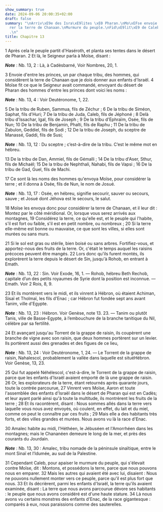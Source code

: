 ```yaml
---
show_summary: true
date: 2024-09-06 20:00:35+02:00
draft: false
summary: "\nArriv\xE9e des Isra\xE9lites \xE0 Pharan.\nMo\xEFse envoie consid\xE9\
  rer la terre de Chanaan.\nMurmure du peuple.\nFid\xE9lit\xE9 de Caleb et de Josu\xE9\
  .\n"
title: Chapitre 13
---
```





1 Après cela le peuple partit d'Haséroth, et planta ses tentes dans le désert de Pharan. 2 Et là, le Seigneur parla à Moïse, disant :

***Note*** :  Nb. 13, 2 : Là, à Cadèsbarné, Voir Nombres, 20, 1.


3 Envoie d'entre les princes, un par chaque tribu, des hommes, qui considèrent la terre de Chanaan que je dois donner aux enfants d'Israël. 4 Moïse fit ce que le Seigneur avait commandé, envoyant du désert de Pharan des hommes d'entre les princes dont voici les noms :

***Note*** :  Nb. 13, 4 : Voir Deutéronome, 1, 22.

5 De la tribu de Ruben, Sammua, fils de Zéchur ; 6 De la tribu de Siméon, Saphat, fils d'Huri; 7 De la tribu de Juda, Caleb, fils de Jéphoné ; 8 Delà tribu d'Issachar, Igal, fils de Joseph ; 9 De la tribu d'Ephraïm, Osée, fils de Nun; 10 De la tribu de Benjamin, Phalti, fils de Raphu ; 11 De la tribu de Zabulon, Geddiel, fils de Sodi ; 12 De la tribu de Joseph, du sceptre de Manassé, Gaddi, fils de Susi;

***Note*** :  Nb. 13, 12 : Du sceptre ; c’est-à-dire de la tribu. C’est le même mot en hébreu.

13 De la tribu de Dan, Ammiel, fils de Gémalli ; 14 De la tribu d'Aser, Sthur, fils de Michaël; 15 De la tribu de Nephthali, Nahabi, fils de Vapsi ; 16 De la tribu de Gad, Guel, fils de Machi.


17 Ce sont là les noms des hommes qu'envoya Moïse, pour considérer la terre ; et il donna à Osée, fils de Nun, le nom de Josué.

***Note*** :  Nb. 13, 17 : Osée, en hébreu, signifie secourir, sauver ou secours, sauve ; et Josué dont Jéhova est le secours, le salut.

18 Moïse les envoya donc pour considérer la terre de Chanaan, et il leur dit : Montez par le côté méridional. Or, lorsque vous serez arrivés aux montagnes, 19 Considérez la terre, ce qu'elle est, et le peuple qui l'habite, s'il est fort ou faible, s'il est en petit nombre, ou nombreux ; 20 Si la terre elle-même est bonne ou mauvaise, ce que sont les villes, si elles sont murées ou sans murs.


21 Si le sol est gras ou stérile, bien boisé ou sans arbres. Fortifiez-vous, et apportez-nous des fruits de la terre. Or, c'était le temps auquel les raisins précoces peuvent être mangés. 22 Lors donc qu'ils furent montés, ils explorèrent la terre depuis le désert de Sin, jusqu'à Rohob, en entrant à Emath.

***Note*** :  Nb. 13, 22 : Sin. Voir Exode, 16, 1. ― Rohob, hébreu Beth Rechob, capitale d’un des petits royaumes de Syrie dont la position est inconnue. ― Emath. Voir 2 Rois, 8, 9.

23 Et ils montèrent vers le midi, et ils vinrent à Hébron, où étaient Achiman, Sisaï et Tholmaï, les fils d'Enac ; car Hébron fut fondée sept ans avant Tanim, ville d'Egypte.

***Note*** :  Nb. 13, 23 : Hébron. Voir Genèse, note 13. 23. ― Tanim ou plutôt Tanis, ville de Basse-Egypte, à l’embouchure de la branche tanitique du Nil, célèbre par sa fertilité.

24 Et avançant jusqu'au Torrent de la grappe de raisin, ils coupèrent une branche de vigne avec son raisin, que deux hommes portèrent sur un levier. Ils portèrent aussi des grenades et des figues de ce lieu,

***Note*** :  Nb. 13, 24 : Voir Deutéronome, 1, 24. ― Le Torrent de la grappe de raisin, Nahalescol, probablement la vallée dans laquelle est situéHébron. Voir Genèse, 13, 23.


25 Qui fut appelé Néhélescol, c'est-à-dire, le Torrent de la grappe de raisin, parce que les enfants d'Israël avaient emporté de là une grappe de raisin. 26 Or, les explorateurs de la terre, étant retournés après quarante jours, toute la contrée parcourue, 27 Vinrent vers Moïse, Aaron et toute l'assemblée des enfants d'Israël dans le désert de Pharan qui est en Cadès; et leur ayant parlé ainsi qu'à toute la multitude, ils montrèrent les fruits de la terre ; 28 Et ils racontèrent, disant : Nous sommes allés dans la terre vers laquelle vous nous avez envoyés, où coulent, en effet, du lait et du miel, comme on peut le connaître par ces fruits ; 29 Mais elle a des habitants très forts, et des villes grandes et murées. Nous avons vu là la race d'Enac.


30 Amalec habite au midi, l'Héthéen, le Jébuséen et l'Amorrhéen dans les montagnes; mais le Chananéen demeure le long de la mer, et près des courants du Jourdain.

***Note*** :  Nb. 13, 30 : Amalec, tribu nomade de la péninsule sinaïtique, entre le mont Sinaï et l’Idumée, au sud de la Palestine.

31 Cependant Caleb, pour apaiser le murmure du peuple, qui s'élevait contre Moïse, dit : Montons, et possédons la terre, parce que nous pouvons nous en emparer. 32 Mais les autres qui avaient été avec lui, disaient : Nous ne pouvons nullement monter vers ce peuple, parce qu'il est plus fort que nous. 33 Et ils décrièrent, parmi les enfants d'Israël, la terre qu'ils avaient examinée, disant : La terre que nous avons parcourue dévore ses habitants : le peuple que nous avons considéré est d'une haute stature. 34 Là nous avons vu certains monstres des enfants d'Enac, de la race gigantesque : comparés à eux, nous paraissions comme des sauterelles.

